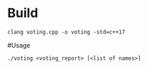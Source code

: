 # Build
```
clang voting.cpp -o voting -std=c++17
```
#Usage
```
./voting <voting_report> [<list of names>]
```
